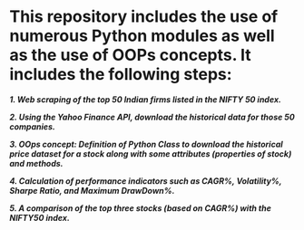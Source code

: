 # This repository includes the use of numerous Python modules as well as the use of OOPs concepts. It includes the following steps:

***1. Web scraping of the top 50 Indian firms listed in the NIFTY 50 index.***

***2. Using the Yahoo Finance API, download the historical data for those 50 companies.***

***3. OOps concept: Definition of Python Class to download the historical price dataset for a stock along with some attributes (properties of stock) and methods.***

***4. Calculation of performance indicators such as CAGR%, Volatility%, Sharpe Ratio, and Maximum DrawDown%.***

***5. A comparison of the top three stocks (based on CAGR%) with the NIFTY50 index.***
